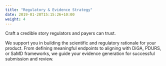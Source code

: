 ```yaml
---
title: "Regulatory & Evidence Strategy"
date: 2019-01-28T15:15:26+10:00
weight: 4
---
```


Craft a credible story regulators and payers can trust.

We support you in building the scientific and regulatory rationale for your product. From defining meaningful endpoints to aligning with DiGA, PDURS, or SaMD frameworks, we guide your evidence generation for successful submission and review.
